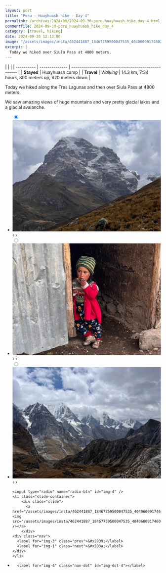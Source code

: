 ```yaml
---
layout: post
title: "Peru - Huayhuash hike - Day 4"
permalink: /archives/2024/09/2024-09-30-peru_huayhuash_hike_day_4.html
commentfile: 2024-09-30-peru_huayhuash_hike_day_4
category: [travel, hiking]
date: 2024-09-30 12:13:00
image: "/assets/images/insta/462441887_18467759500047535_4040600917460259262_n_18023036273589447.jpg"
excerpt: |
  Today we hiked over Siula Pass at 4800 meters.
---
```


|            |                |
| ---------- | -------------- | --------------------------------------------------- |
| **Stayed** | Huayhuash camp |
| **Travel** | _Walking_      | 14.3 km, 7:34 hours, 800 meters up, 620 meters down |

Today we hiked along the Tres Lagunas and then over Siula Pass at 4800 meters.

We saw amazing views of huge mountains and very pretty glacial lakes and a glacial avalanche.

<ul class="slides">
    <input type="radio" name="radio-btn" id="img-1" checked="checked" />
    <li class="slide-container">
        <div class="slide">
          <a href="/assets/images/insta/461870764_18467759512047535_996160830587284286_n_18002659667499767.jpg"><img src="/assets/images/insta/461870764_18467759512047535_996160830587284286_n_18002659667499767.jpg" /></a>
        </div>
    <div class="nav">
      <label for="img-4" class="prev">&#x2039;</label>
      <label for="img-2" class="next">&#x203a;</label>
    </div>
    </li>
        <input type="radio" name="radio-btn" id="img-2"  />
    <li class="slide-container">
        <div class="slide">
          <a href="/assets/images/insta/461782658_18467759521047535_7253958599091276958_n_18079453519528425.jpg"><img src="/assets/images/insta/461782658_18467759521047535_7253958599091276958_n_18079453519528425.jpg" /></a>
        </div>
    <div class="nav">
      <label for="img-1" class="prev">&#x2039;</label>
      <label for="img-3" class="next">&#x203a;</label>
    </div>
    </li>
        <input type="radio" name="radio-btn" id="img-3"  />
    <li class="slide-container">
        <div class="slide">
          <a href="/assets/images/insta/462151939_18467759530047535_3629498397540793375_n_18045057125051692.jpg"><img src="/assets/images/insta/462151939_18467759530047535_3629498397540793375_n_18045057125051692.jpg" /></a>
        </div>
    <div class="nav">
      <label for="img-2" class="prev">&#x2039;</label>
      <label for="img-4" class="next">&#x203a;</label>
    </div>
    </li>
    
    <input type="radio" name="radio-btn" id="img-4" />
    <li class="slide-container">
        <div class="slide">
          <a href="/assets/images/insta/462441887_18467759500047535_4040600917460259262_n_18023036273589447.jpg"><img src="/assets/images/insta/462441887_18467759500047535_4040600917460259262_n_18023036273589447.jpg" /></a>
        </div>
    <div class="nav">
      <label for="img-3" class="prev">&#x2039;</label>
      <label for="img-1" class="next">&#x203a;</label>
    </div>
    </li>
			
<li class="nav-dots">
      <label for="img-1" class="nav-dot" id="img-dot-1"></label>
      <label for="img-2" class="nav-dot" id="img-dot-2"></label>
      <label for="img-3" class="nav-dot" id="img-dot-3"></label>

      <label for="img-4" class="nav-dot" id="img-dot-4"></label>

</li>
</ul>
